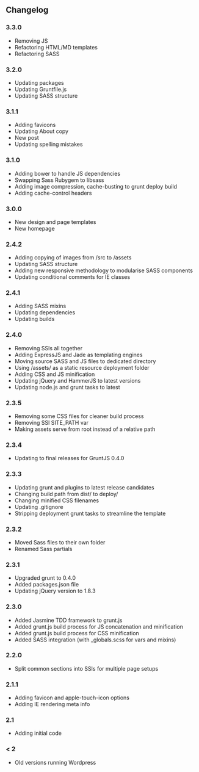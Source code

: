 Changelog
---------------------

### 3.3.0
- Removing JS
- Refactoring HTML/MD templates
- Refactoring SASS

### 3.2.0
- Updating packages
- Updating Gruntfile.js
- Updating SASS structure

### 3.1.1
- Adding favicons
- Updating About copy
- New post
- Updating spelling mistakes

### 3.1.0
- Adding bower to handle JS dependencies
- Swapping Sass Rubygem to libsass
- Adding image compression, cache-busting to grunt deploy build
- Adding cache-control headers

### 3.0.0
- New design and page templates
- New homepage

### 2.4.2
- Adding copying of images from /src to /assets
- Updating SASS structure
- Adding new responsive methodology to modularise SASS components
- Updating conditional comments for IE classes

### 2.4.1
- Adding SASS mixins
- Updating dependencies
- Updating builds

### 2.4.0
- Removing SSIs all together
- Adding ExpressJS and Jade as templating engines
- Moving source SASS and JS files to dedicated directory
- Using /assets/ as a static resource deployment folder
- Adding CSS and JS minification
- Updating jQuery and HammerJS to latest versions
- Updating node.js and grunt tasks to latest

### 2.3.5
- Removing some CSS files for cleaner build process
- Removing SSI SITE_PATH var
- Making assets serve from root instead of a relative path

### 2.3.4
- Updating to final releases for GruntJS 0.4.0

### 2.3.3
- Updating grunt and plugins to latest release candidates
- Changing build path from dist/ to deploy/
- Changing minified CSS filenames
- Updating .gitignore
- Stripping deployment grunt tasks to streamline the template

### 2.3.2
- Moved Sass files to their own folder
- Renamed Sass partials

### 2.3.1
- Upgraded grunt to 0.4.0
- Added packages.json file
- Updating jQuery version to 1.8.3

### 2.3.0
- Added Jasmine TDD framework to grunt.js
- Added grunt.js build process for JS concatenation and minification
- Added grunt.js build process for CSS minification
- Added SASS integration (with _globals.scss for vars and mixins)

### 2.2.0
- Split common sections into SSIs for multiple page setups

### 2.1.1
- Adding favicon and apple-touch-icon options
- Adding IE rendering meta info

### 2.1
- Adding initial code

### < 2
- Old versions running Wordpress
